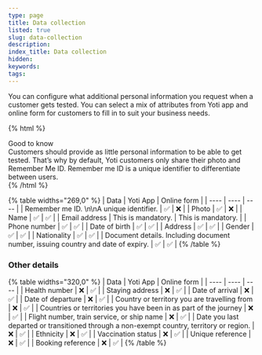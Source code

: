 ```yaml
---
type: page
title: Data collection
listed: true
slug: data-collection
description: 
index_title: Data collection
hidden: 
keywords: 
tags: 
---
```


You can configure what additional personal information you request when a customer gets tested. You can select a mix of attributes from Yoti app and online form for customers to fill in to suit your business needs.

{% html %}
<div class="alert-GTK">
    <div class="alert-title" id="GTK">
        Good to know
    </div>
    <div class="alert-text">
Customers should provide as little personal information to be able to get tested. That’s why by default, Yoti customers only share their photo and Remember Me ID. Remember me ID is a unique identifier to differentiate between users.
    </div>
    <div class="alert-links"> 

   </div>
</div>
{% /html %}

{% table widths="269,0" %}
| Data | Yoti App | Online form | 
| ---- | ---- | ---- | 
| Remember me ID. \n\nA unique identifier. | ✅ | ❌ | 
| Photo | ✅ | ❌ | 
| Name | ✅ | ✅ | 
| Email address | This is mandatory. | This is mandatory. | 
| Phone number | ✅ | ✅ | 
| Date of birth | ✅ | ✅ | 
| Address | ✅ | ✅ | 
| Gender | ✅ | ✅ | 
| Nationality | ✅ | ✅ | 
| Document details. Including document number, issuing country and date of expiry. | ✅ | ✅ | 
{% /table %}

### Other details

{% table widths="320,0" %}
| Data | Yoti App | Online form | 
| ---- | ---- | ---- | 
| Health number | ❌ | ✅ | 
| Staying address | ❌ | ✅ | 
| Date of arrival | ❌ | ✅ | 
| Date of departure | ❌ | ✅ | 
| Country or territory you are travelling from | ❌ | ✅ | 
| Countries or territories you have been in as part of the journey | ❌ | ✅ | 
| Flight number, train service, or ship name | ❌ | ✅ | 
| Date you last departed or transitioned through a non-exempt country, territory or region. | ❌ | ✅ | 
| Ethnicity | ❌ | ✅ | 
| Vaccination status | ❌ | ✅ | 
| Unique reference | ❌ | ✅ | 
| Booking reference | ❌ | ✅ | 
{% /table %}